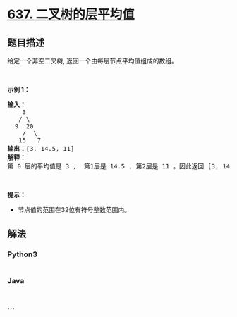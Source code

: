 # [637. 二叉树的层平均值](https://leetcode-cn.com/problems/average-of-levels-in-binary-tree)



## 题目描述

<!-- 这里写题目描述 -->

<p>给定一个非空二叉树, 返回一个由每层节点平均值组成的数组。</p>

<p>&nbsp;</p>

<p><strong>示例 1：</strong></p>

<pre><strong>输入：</strong>
    3
   / \
  9  20
    /  \
   15   7
<strong>输出：</strong>[3, 14.5, 11]
<strong>解释：</strong>
第 0 层的平均值是 3 ,  第1层是 14.5 , 第2层是 11 。因此返回 [3, 14.5, 11] 。
</pre>

<p>&nbsp;</p>

<p><strong>提示：</strong></p>

<ul>
	<li>节点值的范围在32位有符号整数范围内。</li>
</ul>


## 解法

<!-- 这里可写通用的实现逻辑 -->

<!-- tabs:start -->

### **Python3**

<!-- 这里可写当前语言的特殊实现逻辑 -->

```python

```

### **Java**

<!-- 这里可写当前语言的特殊实现逻辑 -->

```java

```

### **...**

```

```

<!-- tabs:end -->
